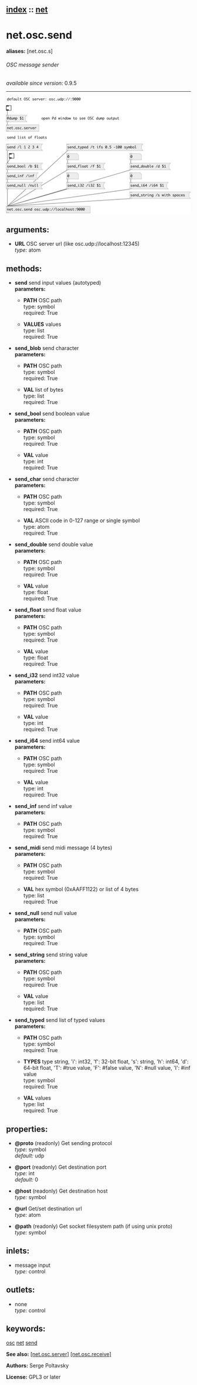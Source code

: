 [index](index.html) :: [net](category_net.html)
---

# net.osc.send
**aliases:** [net.osc.s]


###### OSC message sender

*available since version:* 0.9.5

---




[![example](../examples/img/net.osc.send.jpg)](../examples/pd/net.osc.send.pd)



## arguments:

* **URL**
OSC server url (like osc.udp://localhost:12345)<br>
_type:_ atom<br>



## methods:

* **send**
send input values (autotyped)<br>
  __parameters:__
  - **PATH** OSC path<br>
    type: symbol <br>
    required: True <br>

  - **VALUES** values<br>
    type: list <br>
    required: True <br>

* **send_blob**
send character<br>
  __parameters:__
  - **PATH** OSC path<br>
    type: symbol <br>
    required: True <br>

  - **VAL** list of bytes<br>
    type: list <br>
    required: True <br>

* **send_bool**
send boolean value<br>
  __parameters:__
  - **PATH** OSC path<br>
    type: symbol <br>
    required: True <br>

  - **VAL** value<br>
    type: int <br>
    required: True <br>

* **send_char**
send character<br>
  __parameters:__
  - **PATH** OSC path<br>
    type: symbol <br>
    required: True <br>

  - **VAL** ASCII code in 0-127 range or single symbol<br>
    type: atom <br>
    required: True <br>

* **send_double**
send double value<br>
  __parameters:__
  - **PATH** OSC path<br>
    type: symbol <br>
    required: True <br>

  - **VAL** value<br>
    type: float <br>
    required: True <br>

* **send_float**
send float value<br>
  __parameters:__
  - **PATH** OSC path<br>
    type: symbol <br>
    required: True <br>

  - **VAL** value<br>
    type: float <br>
    required: True <br>

* **send_i32**
send int32 value<br>
  __parameters:__
  - **PATH** OSC path<br>
    type: symbol <br>
    required: True <br>

  - **VAL** value<br>
    type: int <br>
    required: True <br>

* **send_i64**
send int64 value<br>
  __parameters:__
  - **PATH** OSC path<br>
    type: symbol <br>
    required: True <br>

  - **VAL** value<br>
    type: int <br>
    required: True <br>

* **send_inf**
send inf value<br>
  __parameters:__
  - **PATH** OSC path<br>
    type: symbol <br>
    required: True <br>

* **send_midi**
send midi message (4 bytes)<br>
  __parameters:__
  - **PATH** OSC path<br>
    type: symbol <br>
    required: True <br>

  - **VAL** hex symbol (0xAAFF1122) or list of 4 bytes<br>
    type: list <br>
    required: True <br>

* **send_null**
send null value<br>
  __parameters:__
  - **PATH** OSC path<br>
    type: symbol <br>
    required: True <br>

* **send_string**
send string value<br>
  __parameters:__
  - **PATH** OSC path<br>
    type: symbol <br>
    required: True <br>

  - **VAL** value<br>
    type: list <br>
    required: True <br>

* **send_typed**
send list of typed values<br>
  __parameters:__
  - **PATH** OSC path<br>
    type: symbol <br>
    required: True <br>

  - **TYPES** type string, &#39;i&#39;: int32, &#39;f&#39;: 32-bit float, &#39;s&#39;: string, &#39;h&#39;: int64, &#39;d&#39;: 64-bit float, &#39;T&#39;: #true value, &#39;F&#39;: #false value, &#39;N&#39;: #null value, &#39;I&#39;: #inf value<br>
    type: symbol <br>
    required: True <br>

  - **VAL** values<br>
    type: list <br>
    required: True <br>




## properties:

* **@proto** (readonly)
Get sending protocol<br>
_type:_ symbol<br>
_default:_ udp<br>

* **@port** (readonly)
Get destination port<br>
_type:_ int<br>
_default:_ 0<br>

* **@host** (readonly)
Get destination host<br>
_type:_ symbol<br>

* **@url** 
Get/set destination url<br>
_type:_ atom<br>

* **@path** (readonly)
Get socket filesystem path (if using unix proto)<br>
_type:_ symbol<br>



## inlets:

* message input<br>
_type:_ control



## outlets:

* none<br>
_type:_ control



## keywords:

[osc](keywords/osc.html)
[net](keywords/net.html)
[send](keywords/send.html)



**See also:**
[\[net.osc.server\]](net.osc.server.html)
[\[net.osc.receive\]](net.osc.receive.html)




**Authors:** Serge Poltavsky




**License:** GPL3 or later





